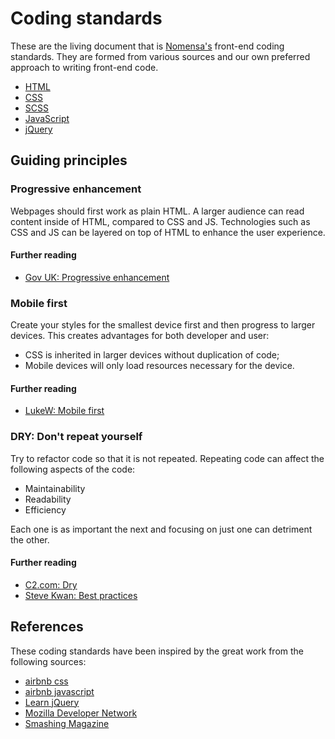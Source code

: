 # Coding standards

These are the living document that is [Nomensa's](http://www.nomensa.com/) front-end coding standards. They are formed from various sources and our own preferred approach to writing front-end code.

- [HTML](./html/)
- [CSS](./css/)
- [SCSS](./scss/)
- [JavaScript](./javascript/)
- [jQuery](./jquery/)


## Guiding principles

### Progressive enhancement

Webpages should first work as plain HTML. A larger audience can read content inside of HTML, compared to CSS and JS. Technologies such as CSS and JS can be layered on top of HTML to enhance the user experience.

#### Further reading
- [Gov UK: Progressive enhancement](https://www.gov.uk/service-manual/making-software/progressive-enhancement.html)

### Mobile first

Create your styles for the smallest device first and then progress to larger devices. This creates advantages for both developer and user:

- CSS is inherited in larger devices without duplication of code;
- Mobile devices will only load resources necessary for the device.

#### Further reading
- [LukeW: Mobile first](http://www.lukew.com/resources/mobile_first.asp)

### DRY: Don't repeat yourself

Try to refactor code so that it is not repeated. Repeating code can affect the following aspects of the code:

- Maintainability
- Readability
- Efficiency

Each one is as important the next and focusing on just one can detriment the other.

#### Further reading
- [C2.com: Dry](http://c2.com/cgi/wiki?DontRepeatYourself)
- [Steve Kwan: Best practices](https://github.com/stevekwan/best-practices/blob/master/javascript/best-practices.md#excessive-optimization)


## References

These coding standards have been inspired by the great work from the following sources:

- [airbnb css](https://github.com/airbnb/css)
- [airbnb javascript](https://github.com/airbnb/javascript)
- [Learn jQuery](http://learn.jquery.com/)
- [Mozilla Developer Network](https://developer.mozilla.org/)
- [Smashing Magazine](https://www.smashingmagazine.com)
